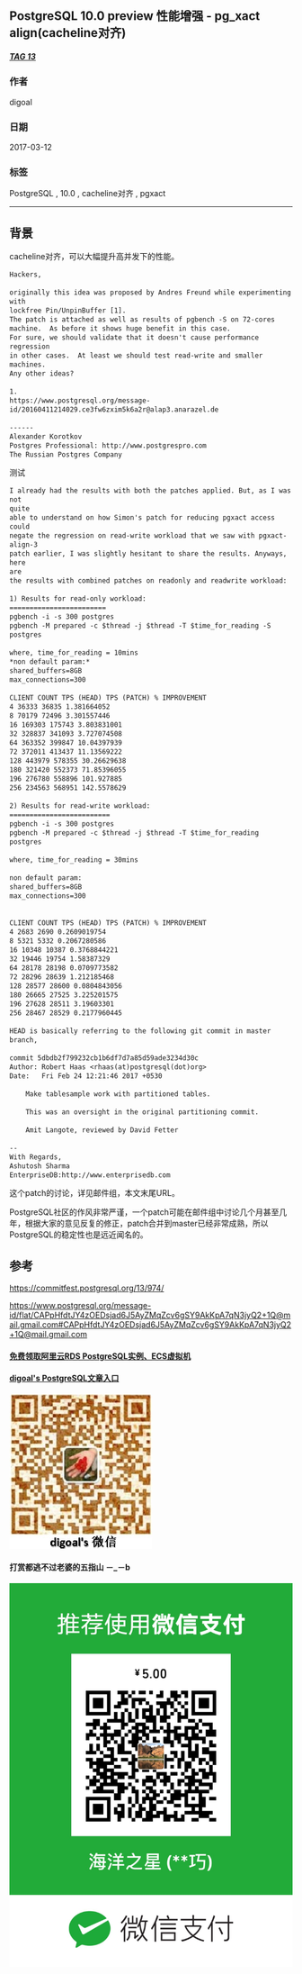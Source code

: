 ## PostgreSQL 10.0 preview 性能增强 - pg_xact align(cacheline对齐)  
##### [TAG 13](../class/13.md)
                                        
### 作者                                                                                     
digoal                                   
                                          
### 日期                                     
2017-03-12                                    
                                      
### 标签                                   
PostgreSQL , 10.0 , cacheline对齐 , pgxact  
                                        
----                                  
                                           
## 背景                 
cacheline对齐，可以大幅提升高并发下的性能。  
        
```        
Hackers,  
  
originally this idea was proposed by Andres Freund while experimenting with  
lockfree Pin/UnpinBuffer [1].  
The patch is attached as well as results of pgbench -S on 72-cores  
machine.  As before it shows huge benefit in this case.  
For sure, we should validate that it doesn't cause performance regression  
in other cases.  At least we should test read-write and smaller machines.  
Any other ideas?  
  
1.  
https://www.postgresql.org/message-id/20160411214029.ce3fw6zxim5k6a2r@alap3.anarazel.de  
  
------  
Alexander Korotkov  
Postgres Professional: http://www.postgrespro.com  
The Russian Postgres Company  
```          
  
测试  
  
```
I already had the results with both the patches applied. But, as I was not
quite
able to understand on how Simon's patch for reducing pgxact access could
negate the regression on read-write workload that we saw with pgxact-align-3
patch earlier, I was slightly hesitant to share the results. Anyways, here
are
the results with combined patches on readonly and readwrite workload:

1) Results for read-only workload:
========================
pgbench -i -s 300 postgres
pgbench -M prepared -c $thread -j $thread -T $time_for_reading -S postgres

where, time_for_reading = 10mins
*non default param:*
shared_buffers=8GB
max_connections=300

CLIENT COUNT TPS (HEAD) TPS (PATCH) % IMPROVEMENT
4 36333 36835 1.381664052
8 70179 72496 3.301557446
16 169303 175743 3.803831001
32 328837 341093 3.727074508
64 363352 399847 10.04397939
72 372011 413437 11.13569222
128 443979 578355 30.26629638
180 321420 552373 71.85396055
196 276780 558896 101.927885
256 234563 568951 142.5578629

2) Results for read-write workload:
=========================
pgbench -i -s 300 postgres
pgbench -M prepared -c $thread -j $thread -T $time_for_reading  postgres

where, time_for_reading = 30mins

non default param:
shared_buffers=8GB
max_connections=300


CLIENT COUNT TPS (HEAD) TPS (PATCH) % IMPROVEMENT
4 2683 2690 0.2609019754
8 5321 5332 0.2067280586
16 10348 10387 0.3768844221
32 19446 19754 1.58387329
64 28178 28198 0.0709773582
72 28296 28639 1.212185468
128 28577 28600 0.0804843056
180 26665 27525 3.225201575
196 27628 28511 3.19603301
256 28467 28529 0.2177960445

HEAD is basically referring to the following git commit in master branch,

commit 5dbdb2f799232cb1b6df7d7a85d59ade3234d30c
Author: Robert Haas <rhaas(at)postgresql(dot)org>
Date:   Fri Feb 24 12:21:46 2017 +0530

    Make tablesample work with partitioned tables.

    This was an oversight in the original partitioning commit.

    Amit Langote, reviewed by David Fetter

--
With Regards,
Ashutosh Sharma
EnterpriseDB:http://www.enterprisedb.com
```
  
这个patch的讨论，详见邮件组，本文末尾URL。  
  
PostgreSQL社区的作风非常严谨，一个patch可能在邮件组中讨论几个月甚至几年，根据大家的意见反复的修正，patch合并到master已经非常成熟，所以PostgreSQL的稳定性也是远近闻名的。  
          
## 参考          
https://commitfest.postgresql.org/13/974/  
  
https://www.postgresql.org/message-id/flat/CAPpHfdtJY4zOEDsjad6J5AyZMqZcv6gSY9AkKpA7qN3jyQ2+1Q@mail.gmail.com#CAPpHfdtJY4zOEDsjad6J5AyZMqZcv6gSY9AkKpA7qN3jyQ2+1Q@mail.gmail.com  
  
  
  
  
  
  
  
  
  
  
  
  
  
#### [免费领取阿里云RDS PostgreSQL实例、ECS虚拟机](https://free.aliyun.com/ "57258f76c37864c6e6d23383d05714ea")
  
  
#### [digoal's PostgreSQL文章入口](https://github.com/digoal/blog/blob/master/README.md "22709685feb7cab07d30f30387f0a9ae")
  
  
![digoal's weixin](../pic/digoal_weixin.jpg "f7ad92eeba24523fd47a6e1a0e691b59")
  
  
  
  
  
  
#### 打赏都逃不过老婆的五指山 －_－b  
![wife's weixin ds](../pic/wife_weixin_ds.jpg "acd5cce1a143ef1d6931b1956457bc9f")
  
